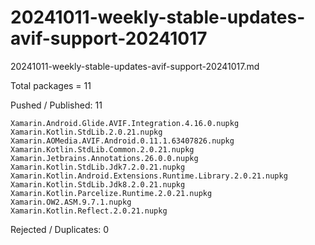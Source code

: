 # 20241011-weekly-stable-updates-avif-support-20241017

20241011-weekly-stable-updates-avif-support-20241017.md

Total packages = 11

Pushed / Published: 11


```
Xamarin.Android.Glide.AVIF.Integration.4.16.0.nupkg
Xamarin.Kotlin.StdLib.2.0.21.nupkg
Xamarin.AOMedia.AVIF.Android.0.11.1.63407826.nupkg
Xamarin.Kotlin.StdLib.Common.2.0.21.nupkg
Xamarin.Jetbrains.Annotations.26.0.0.nupkg
Xamarin.Kotlin.StdLib.Jdk7.2.0.21.nupkg
Xamarin.Kotlin.Android.Extensions.Runtime.Library.2.0.21.nupkg
Xamarin.Kotlin.StdLib.Jdk8.2.0.21.nupkg
Xamarin.Kotlin.Parcelize.Runtime.2.0.21.nupkg
Xamarin.OW2.ASM.9.7.1.nupkg
Xamarin.Kotlin.Reflect.2.0.21.nupkg
```

Rejected / Duplicates: 0

```

```
